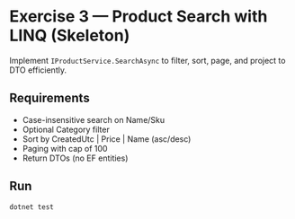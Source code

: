 # Exercise 3 — Product Search with LINQ (Skeleton)

Implement `IProductService.SearchAsync` to filter, sort, page, and project to DTO efficiently.

## Requirements
- Case-insensitive search on Name/Sku
- Optional Category filter
- Sort by CreatedUtc | Price | Name (asc/desc)
- Paging with cap of 100
- Return DTOs (no EF entities)

## Run
```bash
dotnet test
```